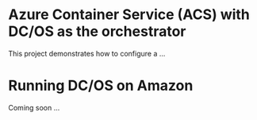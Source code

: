 # Azure Container Service (ACS) with DC/OS as the orchestrator
This project demonstrates how to configure a ...


# Running DC/OS on Amazon
Coming soon ...
